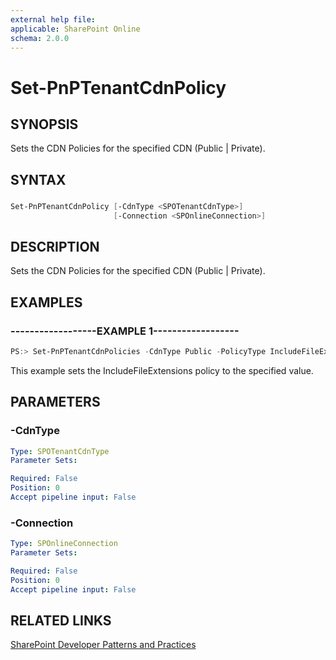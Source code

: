 ```yaml
---
external help file:
applicable: SharePoint Online
schema: 2.0.0
---
```

# Set-PnPTenantCdnPolicy

## SYNOPSIS
Sets the CDN Policies for the specified CDN (Public | Private).

## SYNTAX 

### 
```powershell
Set-PnPTenantCdnPolicy [-CdnType <SPOTenantCdnType>]
                       [-Connection <SPOnlineConnection>]
```

## DESCRIPTION
Sets the CDN Policies for the specified CDN (Public | Private).

## EXAMPLES

### ------------------EXAMPLE 1------------------
```powershell
PS:> Set-PnPTenantCdnPolicies -CdnType Public -PolicyType IncludeFileExtensions -PolicyValue "CSS,EOT,GIF,ICO,JPEG,JPG,JS,MAP,PNG,SVG,TTF,WOFF"
```

This example sets the IncludeFileExtensions policy to the specified value.

## PARAMETERS

### -CdnType


```yaml
Type: SPOTenantCdnType
Parameter Sets: 

Required: False
Position: 0
Accept pipeline input: False
```

### -Connection


```yaml
Type: SPOnlineConnection
Parameter Sets: 

Required: False
Position: 0
Accept pipeline input: False
```

## RELATED LINKS

[SharePoint Developer Patterns and Practices](http://aka.ms/sppnp)